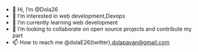 - 👋 Hi, I’m @Dola26
- 👀 I’m interested in web development,Devops
- 🌱 I’m currently learning web development
- 💞️ I’m looking to collaborate on open source projects and contribute my part
- 📫 How to reach me @dolaE26(twitter),dolapavan@gmail.com


<!---
Dola26/Dola26 is a ✨ special ✨ repository because its `README.md` (this file) appears on your GitHub profile.
You can click the Preview link to take a look at your changes.
--->
